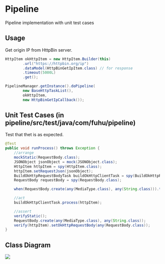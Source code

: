 # Pipeline
Pipeline implementation with unit test cases

## Usage
Get origin IP from HttpBin server.

```java
HttpItem okHttpItem = new HttpItem.Builder(this)
        .url("https://httpbin.org/ip")
        .dataModel(HttpBinGetIpItem.class) // for response
        .timeout(5000L)
        .get();

PipelineManager.getInstance().doPipeline(
        new BaseHttpTaskList(),
        okHttpItem,
        new HttpBinGetIpCallback());
```

## Unit Test Cases (in pipeline/src/test/java/com/fuhu/pipeline)
Test that thet is as expected.

```java
@Test
public void runProcess() throws Exception {
    //arrange
    mockStatic(RequestBody.class);
    JSONObject jsonObject = mock(JSONObject.class);
    HttpItem httpItem = spy(HttpItem.class);
    httpItem.setRequestJson(jsonObject);
    BuildOkHttpRequestBodyTask buildOkHttpClientTask = spy(BuildOkHttpRequestBodyTask.class);
    RequestBody requestBody = spy(RequestBody.class);

    when(RequestBody.create(any(MediaType.class), any(String.class))).thenReturn(requestBody);

    //act
    buildOkHttpClientTask.process(httpItem);

    //assert
    verifyStatic();
    RequestBody.create(any(MediaType.class), any(String.class));
    verify(httpItem).setOkHttpRequestBody(any(RequestBody.class));
}
```

## Class Diagram
![](https://i.imgur.com/4gmtvYH.png)
